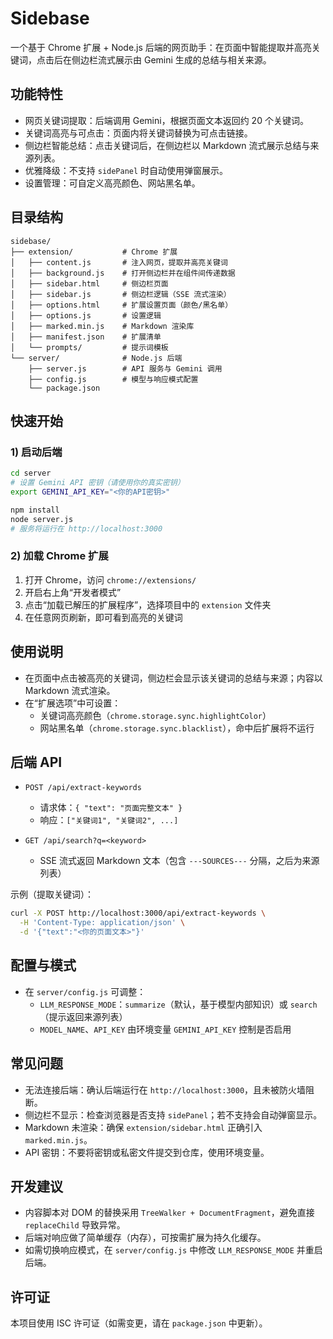 # Sidebase

一个基于 Chrome 扩展 + Node.js 后端的网页助手：在页面中智能提取并高亮关键词，点击后在侧边栏流式展示由 Gemini 生成的总结与相关来源。

## 功能特性
- 网页关键词提取：后端调用 Gemini，根据页面文本返回约 20 个关键词。
- 关键词高亮与可点击：页面内将关键词替换为可点击链接。
- 侧边栏智能总结：点击关键词后，在侧边栏以 Markdown 流式展示总结与来源列表。
- 优雅降级：不支持 `sidePanel` 时自动使用弹窗展示。
- 设置管理：可自定义高亮颜色、网站黑名单。

## 目录结构
```
sidebase/
├── extension/           # Chrome 扩展
│   ├── content.js       # 注入网页，提取并高亮关键词
│   ├── background.js    # 打开侧边栏并在组件间传递数据
│   ├── sidebar.html     # 侧边栏页面
│   ├── sidebar.js       # 侧边栏逻辑（SSE 流式渲染）
│   ├── options.html     # 扩展设置页面（颜色/黑名单）
│   ├── options.js       # 设置逻辑
│   ├── marked.min.js    # Markdown 渲染库
│   ├── manifest.json    # 扩展清单
│   └── prompts/         # 提示词模板
└── server/              # Node.js 后端
    ├── server.js        # API 服务与 Gemini 调用
    ├── config.js        # 模型与响应模式配置
    └── package.json
```

## 快速开始
### 1) 启动后端
```bash
cd server
# 设置 Gemini API 密钥（请使用你的真实密钥）
export GEMINI_API_KEY="<你的API密钥>"

npm install
node server.js
# 服务将运行在 http://localhost:3000
```

### 2) 加载 Chrome 扩展
1. 打开 Chrome，访问 `chrome://extensions/`
2. 开启右上角“开发者模式”
3. 点击“加载已解压的扩展程序”，选择项目中的 `extension` 文件夹
4. 在任意网页刷新，即可看到高亮的关键词

## 使用说明
- 在页面中点击被高亮的关键词，侧边栏会显示该关键词的总结与来源；内容以 Markdown 流式渲染。
- 在“扩展选项”中可设置：
  - 关键词高亮颜色（`chrome.storage.sync.highlightColor`）
  - 网站黑名单（`chrome.storage.sync.blacklist`），命中后扩展将不运行

## 后端 API
- `POST /api/extract-keywords`
  - 请求体：`{ "text": "页面完整文本" }`
  - 响应：`["关键词1", "关键词2", ...]`

- `GET /api/search?q=<keyword>`
  - SSE 流式返回 Markdown 文本（包含 `---SOURCES---` 分隔，之后为来源列表）

示例（提取关键词）：
```bash
curl -X POST http://localhost:3000/api/extract-keywords \
  -H 'Content-Type: application/json' \
  -d '{"text":"<你的页面文本>"}'
```

## 配置与模式
- 在 `server/config.js` 可调整：
  - `LLM_RESPONSE_MODE`：`summarize`（默认，基于模型内部知识）或 `search`（提示返回来源列表）
  - `MODEL_NAME`、`API_KEY` 由环境变量 `GEMINI_API_KEY` 控制是否启用

## 常见问题
- 无法连接后端：确认后端运行在 `http://localhost:3000`，且未被防火墙阻断。
- 侧边栏不显示：检查浏览器是否支持 `sidePanel`；若不支持会自动弹窗显示。
- Markdown 未渲染：确保 `extension/sidebar.html` 正确引入 `marked.min.js`。
- API 密钥：不要将密钥或私密文件提交到仓库，使用环境变量。

## 开发建议
- 内容脚本对 DOM 的替换采用 `TreeWalker + DocumentFragment`，避免直接 `replaceChild` 导致异常。
- 后端对响应做了简单缓存（内存），可按需扩展为持久化缓存。
- 如需切换响应模式，在 `server/config.js` 中修改 `LLM_RESPONSE_MODE` 并重启后端。

## 许可证
本项目使用 ISC 许可证（如需变更，请在 `package.json` 中更新）。